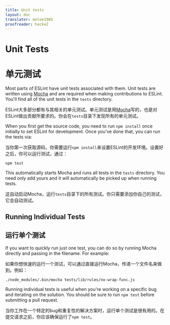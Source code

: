 ```yaml
---
title: Unit tests
layout: doc
translator: molee1905
proofreader: hacke2
---
```


# Unit Tests

# 单元测试

Most parts of ESLint have unit tests associated with them. Unit tests are written using [Mocha](http://mochajs.org/) and are required when making contributions to ESLint. You'll find all of the unit tests in the `tests` directory.

ESLint大多部分都有与其相关的单元测试。单元测试是用[Mocha](http://mochajs.org/)写的，也是对ESLint做出贡献所要求的。你会在`tests`目录下发现所有的单元测试。

When you first get the source code, you need to run `npm install` once initially to set ESLint for development. Once you've done that, you can run the tests via:

当你第一次获取源码，你需要运行`npm install`来设置ESLint的开发环境。设置好之后，你可以运行测试，通过：

    npm test

This automatically starts Mocha and runs all tests in the `tests` directory. You need only add yours and it will automatically be picked up when running tests.

这自动启动Mocha，运行`tests`目录下的所有测试。你只需要添加你自己的测试，它会自动测试。

## Running Individual Tests

## 运行单个测试

If you want to quickly run just one test, you can do so by running Mocha directly and passing in the filename. For example:

如果你想快速的运行一个测试，可以通过直接运行Mocha，传递一个文件名来做到。例如：

    ./node_modules/.bin/mocha tests/lib/rules/no-wrap-func.js
    
Running individual tests is useful when you're working on a specific bug and iterating on the solution. You should be sure to run `npm test` before submitting a pull request.

当你工作在一个特定的bug和重复性的解决方案时，运行单个测试是很有用的。在提交请求之前，你应该确保运行了`npm test`。



